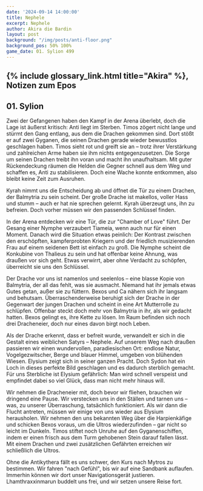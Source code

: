 ```yaml
---
date: '2024-09-14 14:00:00'
title: Nephele
excerpt: Nephele
author: Akira die Bardin
layout: post
background: "/img/posts/anti-floor.png"
background_pos: 50% 100%
game_date: 01. Sylion 499
---
```


## {% include glossary_link.html title="Akira" %}, Notizen zum Epos

## 01. Sylion

Zwei der Gefangenen haben den Kampf in der Arena überlebt, doch die Lage ist äußerst kritisch: Anti liegt im Sterben. Timos zögert nicht lange und stürmt den Gang entlang, aus dem die Drachen gekommen sind. Dort stößt er auf zwei Gyganen, die seinen Drachen gerade wieder bewusstlos geschlagen haben. Timos sieht rot und greift sie an – trotz ihrer Verstärkung und zahlreichen Arme haben sie ihm nichts entgegenzusetzen. Die Sorge um seinen Drachen treibt ihn voran und macht ihn unaufhaltsam. Mit guter Rückendeckung räumen die Helden die Gegner schnell aus dem Weg und schaffen es, Anti zu stabilisieren. Doch eine Wache konnte entkommen, also bleibt keine Zeit zum Ausruhen.

Kyrah nimmt uns die Entscheidung ab und öffnet die Tür zu einem Drachen, der Balmytria zu sein scheint. Der große Drache ist makellos, voller Hass und stumm – auch er hat nie sprechen gelernt. Kyrah überzeugt uns, ihn zu befreien. Doch vorher müssen wir den passenden Schlüssel finden.

In der Arena entdecken wir eine Tür, die zur "Chamber of Love" führt. Der Gesang einer Nymphe verzaubert Tiameia, wenn auch nur für einen Moment. Danach wird die Situation etwas peinlich: Der Kontrast zwischen den erschöpften, kampferprobten Kriegern und der friedlich musizierenden Frau auf einem seidenen Bett ist einfach zu groß. Die Nymphe scheint die Konkubine von Thalieus zu sein und hat offenbar keine Ahnung, was draußen vor sich geht. Etwas verwirrt, aber ohne Verdacht zu schöpfen, überreicht sie uns den Schlüssel.

Der Drache vor uns ist namenlos und seelenlos – eine blasse Kopie von Balmytria, der all das fehlt, was sie ausmacht. Niemand hat ihr jemals etwas Gutes getan, außer sie zu füttern. Bexos und Ca nähern sich ihr langsam und behutsam. Überraschenderweise beruhigt sich der Drache in der Gegenwart der jungen Drachen und scheint in eine Art Mutterrolle zu schlüpfen. Offenbar steckt doch mehr von Balmytria in ihr, als wir gedacht hatten. Bexos gelingt es, ihre Kette zu lösen. Im Raum befinden sich noch drei Dracheneier, doch nur eines davon birgt noch Leben.

Als der Drache erkennt, dass er befreit wurde, verwandelt er sich in die Gestalt eines weiblichen Satyrs – Nephele.
Auf unserem Weg nach draußen passieren wir einen wundervollen, paradiesischen Ort: endlose Natur, Vogelgezwitscher, Berge und blauer Himmel, umgeben von blühenden Wiesen. Elysium zeigt sich in seiner ganzen Pracht. Doch Sydon hat ein Loch in dieses perfekte Bild geschlagen und es dadurch sterblich gemacht. Für uns Sterbliche ist Elysium gefährlich: Man wird schnell verspeist und empfindet dabei so viel Glück, dass man nicht mehr hinaus will.

Wir nehmen die Dracheneier mit, doch bevor wir fliehen, brauchen wir dringend eine Pause. Wir verstecken uns in den Ställen und tarnen uns – was, zu unserer Überraschung, tatsächlich funktioniert. Als wir dann die Flucht antreten, müssen wir einige von uns wieder aus Elysium herausholen. Wir nehmen den uns bekannten Weg über die Harpienkäfige und schicken Bexos voraus, um die Ultros wiederzufinden – gar nicht so leicht im Dunkeln. Timos stiftet noch Unruhe auf den Gyganenschiffen, indem er einen frisch aus dem Turm gehobenen Stein darauf fallen lässt. Mit einem Drachen und zwei zusätzlichen Gefährten erreichen wir schließlich die Ultros.

Ohne die Antikythera fällt es uns schwer, den Kurs nach Mytros zu bestimmen. Wir fahren "nach Gefühl", bis wir auf eine Sandbank auflaufen. Immerhin können wir dort unser Navigationsgerät justieren. Lhamthraxxinmarun buddelt uns frei, und wir setzen unsere Reise fort.
